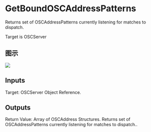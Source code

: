 # GetBoundOSCAddressPatterns

Returns set of OSCAddressPatterns currently listening for matches to dispatch.

Target is OSCServer

## 图示

![]($-20221218-18053200.png)

## Inputs

Target: OSCServer Object Reference.  

## Outputs

Return Value: Array of OSCAddress Structures. Returns set of OSCAddressPatterns currently listening for matches to dispatch..

